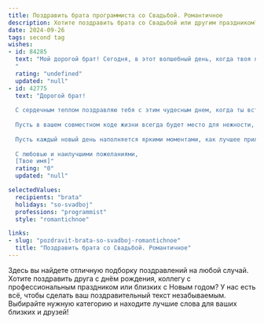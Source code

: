 ```yaml
---
title: Поздравить брата программиста со Свадьбой. Романтичное
description: Хотите поздравить брата со Свадьбой или другим праздником? Наш ИИ создаст незабываемое поздравление, а вы обязательно выделитесь среди других.  
date: 2024-09-26
tags: second tag
wishes:
- id: 84285
  text: "Мой дорогой брат! Сегодня, в этот волшебный день, когда твоя жизнь переходит на новый, невероятный уровень, я хочу пожелать тебе и твоей прекрасной невесте океана счастья, безбрежного моря любви и бесконечного звёздного неба взаимопонимания. Пусть ваш семейный код будет написан на языке нежности и заботы, а каждый день вашей совместной жизни будет уникальной программой, наполненной радостью, теплом и нежностью.  Пусть путь вашей жизни будет лёгким и светлым, как самый элегантный и эффективный код, который ты когда-либо создавал.  Счастья вам, мои дорогие!
  "
  rating: "undefined"
  updated: "null"
- id: 42775
  text: "Дорогой брат!
  
  С сердечным теплом поздравляю тебя с этим чудесным днем, когда ты вступаешь на новый этап своей жизни — в мир любви и счастья! Пусть ваш союз будет как тщательно написанная программа, где каждая строка пропитана взаимопониманием, а каждая функция приносит радость.
  
  Пусть в вашем совместном коде жизни всегда будет место для нежности, уважения и поддержки. Желаю, чтобы вы всегда находили общий язык, решая любые задачи вместе и не забывая про чувство юмора, которое так важно в жизни!
  
  Пусть каждый новый день наполняется яркими моментами, как лучшее приложение, а ваши сердца бьются в унисон, создавая самую красивую историю любви.
  
  С любовью и наилучшими пожеланиями,
  [Твое имя]"
  rating: "0"
  updated: "null"

selectedValues:
  recipients: "brata"
  holidays: "so-svadboj"
  professions: "programmist"
  style: "romantichnoe"

links:
- slug: "pozdravit-brata-so-svadboj-romantichnoe"
  title: "Поздравить брата со Свадьбой. Романтичное"
---
```


Здесь вы найдете отличную подборку поздравлений на любой случай. 
Хотите поздравить друга с днём рождения, коллегу с профессиональным праздником или близких с Новым годом? У нас есть всё, чтобы сделать ваш поздравительный текст незабываемым. Выбирайте нужную категорию и находите лучшие слова для ваших близких и друзей!
